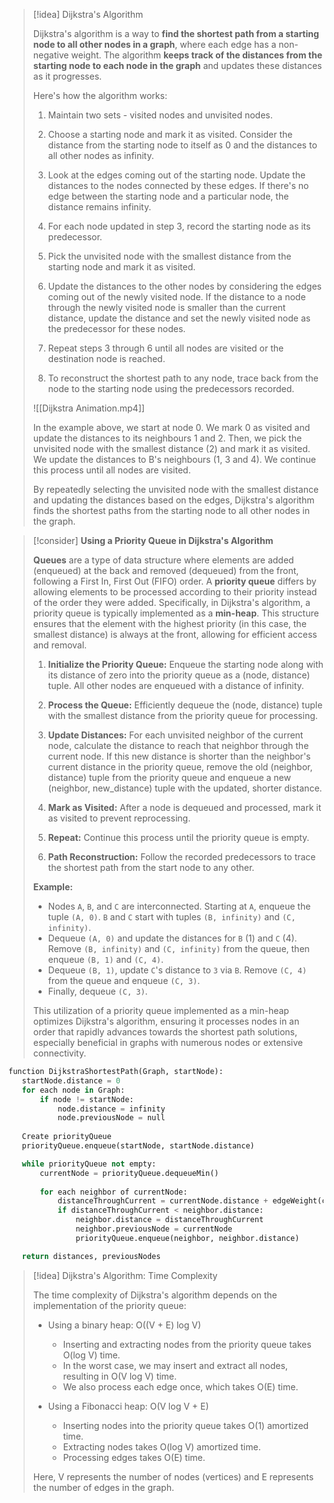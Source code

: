 

> [!idea] Dijkstra's Algorithm
>
> Dijkstra's algorithm is a way to **find the shortest path from a starting node to all other nodes in a graph**, where each edge has a non-negative weight. The algorithm **keeps track of the distances from the starting node to each node in the graph** and updates these distances as it progresses.
>
> Here's how the algorithm works:
> 1. Maintain two sets - visited nodes and unvisited nodes.
>
> 2. Choose a starting node and mark it as visited. Consider the distance from the starting node to itself as 0 and the distances to all other nodes as infinity.
>
> 3. Look at the edges coming out of the starting node. Update the distances to the nodes connected by these edges. If there's no edge between the starting node and a particular node, the distance remains infinity.
>
> 4. For each node updated in step 3, record the starting node as its predecessor.
>
> 5. Pick the unvisited node with the smallest distance from the starting node and mark it as visited.
>
> 6. Update the distances to the other nodes by considering the edges coming out of the newly visited node. If the distance to a node through the newly visited node is smaller than the current distance, update the distance and set the newly visited node as the predecessor for these nodes.
>
> 7. Repeat steps 3 through 6 until all nodes are visited or the destination node is reached.
>
> 8. To reconstruct the shortest path to any node, trace back from the node to the starting node using the predecessors recorded.
>
> ![[Dijkstra Animation.mp4]]
>
> In the example above, we start at node 0. We mark 0 as visited and update the distances to its neighbours 1 and 2. Then, we pick the unvisited node with the smallest distance (2) and mark it as visited. We update the distances to B's neighbours (1, 3 and 4). We continue this process until all nodes are visited.
>
> By repeatedly selecting the unvisited node with the smallest distance and updating the distances based on the edges, Dijkstra's algorithm finds the shortest paths from the starting node to all other nodes in the graph.

> [!consider] **Using a Priority Queue in Dijkstra's Algorithm**
>
> **Queues** are a type of data structure where elements are added (enqueued) at the back and removed (dequeued) from the front, following a First In, First Out (FIFO) order. A **priority queue** differs by allowing elements to be processed according to their priority instead of the order they were added. Specifically, in Dijkstra's algorithm, a priority queue is typically implemented as a **min-heap**. This structure ensures that the element with the highest priority (in this case, the smallest distance) is always at the front, allowing for efficient access and removal.
>
> 1. **Initialize the Priority Queue:** Enqueue the starting node along with its distance of zero into the priority queue as a (node, distance) tuple. All other nodes are enqueued with a distance of infinity.
>
> 2. **Process the Queue:** Efficiently dequeue the (node, distance) tuple with the smallest distance from the priority queue for processing.
>
> 3. **Update Distances:** For each unvisited neighbor of the current node, calculate the distance to reach that neighbor through the current node. If this new distance is shorter than the neighbor's current distance in the priority queue, remove the old (neighbor, distance) tuple from the priority queue and enqueue a new (neighbor, new_distance) tuple with the updated, shorter distance.
>
> 4. **Mark as Visited:** After a node is dequeued and processed, mark it as visited to prevent reprocessing.
>
> 5. **Repeat:** Continue this process until the priority queue is empty.
>
> 6. **Path Reconstruction:** Follow the recorded predecessors to trace the shortest path from the start node to any other.
>
> **Example:**
> - Nodes `A`, `B`, and `C` are interconnected. Starting at `A`, enqueue the tuple `(A, 0)`. `B` and `C` start with tuples `(B, infinity)` and `(C, infinity)`.
> - Dequeue `(A, 0)` and update the distances for `B` (1) and `C` (4). Remove `(B, infinity)` and `(C, infinity)` from the queue, then enqueue `(B, 1)` and `(C, 4)`.
> - Dequeue `(B, 1)`, update `C`'s distance to `3` via `B`. Remove `(C, 4)` from the queue and enqueue `(C, 3)`.
> - Finally, dequeue `(C, 3)`.
>
> This utilization of a priority queue implemented as a min-heap optimizes Dijkstra's algorithm, ensuring it processes nodes in an order that rapidly advances towards the shortest path solutions, especially beneficial in graphs with numerous nodes or extensive connectivity.

```python
function DijkstraShortestPath(Graph, startNode):
   startNode.distance = 0 
   for each node in Graph:
       if node != startNode:
           node.distance = infinity
           node.previousNode = null
   
   Create priorityQueue
   priorityQueue.enqueue(startNode, startNode.distance)

   while priorityQueue not empty:
       currentNode = priorityQueue.dequeueMin()
       
       for each neighbor of currentNode:
           distanceThroughCurrent = currentNode.distance + edgeWeight(currentNode, neighbor)
           if distanceThroughCurrent < neighbor.distance:
               neighbor.distance = distanceThroughCurrent
               neighbor.previousNode = currentNode
               priorityQueue.enqueue(neighbor, neighbor.distance)

   return distances, previousNodes
```

> [!idea] Dijkstra's Algorithm: Time Complexity
>
> The time complexity of Dijkstra's algorithm depends on the implementation of the priority queue:
>
> - Using a binary heap: O((V + E) log V)
>   - Inserting and extracting nodes from the priority queue takes O(log V) time.
>   - In the worst case, we may insert and extract all nodes, resulting in O(V log V) time.
>   - We also process each edge once, which takes O(E) time.
>
> - Using a Fibonacci heap: O(V log V + E)
>   - Inserting nodes into the priority queue takes O(1) amortized time.
>   - Extracting nodes takes O(log V) amortized time.
>   - Processing edges takes O(E) time.
>
> Here, V represents the number of nodes (vertices) and E represents the number of edges in the graph.

